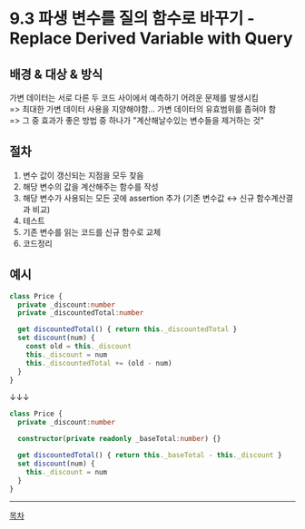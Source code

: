 # 9.3 파생 변수를 질의 함수로 바꾸기 - Replace Derived Variable with Query

## 배경 & 대상 & 방식

가변 데이터는 서로 다른 두 코드 사이에서 예측하기 어려운 문제를 발생시킴  
=> 최대한 가변 데이터 사용을 지양해야함... 가변 데이터의 유효범위를 좁혀야 함  
=> 그 중 효과가 좋은 방법 중 하나가 "계산해날수있는 변수들을 제거하는 것"  


## 절차

1) 변수 값이 갱신되는 지점을 모두 찾음
2) 해당 변수의 값을 계산해주는 함수를 작성
3) 해당 변수가 사용되는 모든 곳에 assertion 추가 (기존 변수값 ↔ 신규 함수계산결과 비교)
4) 테스트
5) 기존 변수를 읽는 코드를 신규 함수로 교체
6) 코드정리


## 예시

```typescript
class Price {
  private _discount:number
  private _discountedTotal:number

  get discountedTotal() { return this._discountedTotal }
  set discount(num) {
    const old = this._discount
    this._discount = num
    this._discountedTotal += (old - num)
  }
}
```

↓↓↓

```typescript
class Price {
  private _discount:number

  constructor(private readonly _baseTotal:number) {}

  get discountedTotal() { return this._baseTotal - this._discount }
  set discount(num) {
    this._discount = num
  }
}
```


---
[목차](../README.md)
